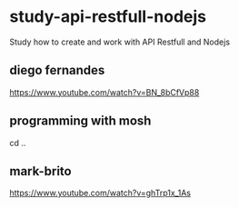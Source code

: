 # study-api-restfull-nodejs
Study how to create and work with API Restfull and Nodejs

## diego fernandes
https://www.youtube.com/watch?v=BN_8bCfVp88

## programming with mosh
cd ..

## mark-brito
https://www.youtube.com/watch?v=ghTrp1x_1As